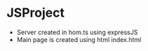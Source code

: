 # JSProject
+ Server created in hom.ts using expressJS
+ Main page is created using html index.html

